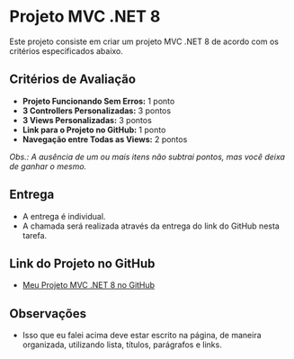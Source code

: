 # Projeto MVC .NET 8

Este projeto consiste em criar um projeto MVC .NET 8 de acordo com os critérios especificados abaixo.

## Critérios de Avaliação

- **Projeto Funcionando Sem Erros:** 1 ponto
- **3 Controllers Personalizadas:** 3 pontos
- **3 Views Personalizadas:** 3 pontos
- **Link para o Projeto no GitHub:** 1 ponto
- **Navegação entre Todas as Views:** 2 pontos

*Obs.: A ausência de um ou mais itens não subtrai pontos, mas você deixa de ganhar o mesmo.*

## Entrega

- A entrega é individual.
- A chamada será realizada através da entrega do link do GitHub nesta tarefa.

## Link do Projeto no GitHub

- [Meu Projeto MVC .NET 8 no GitHub](https://github.com/seu-usuario/seu-projeto)

## Observações

- Isso que eu falei acima deve estar escrito na página, de maneira organizada, utilizando lista, títulos, parágrafos e links.
